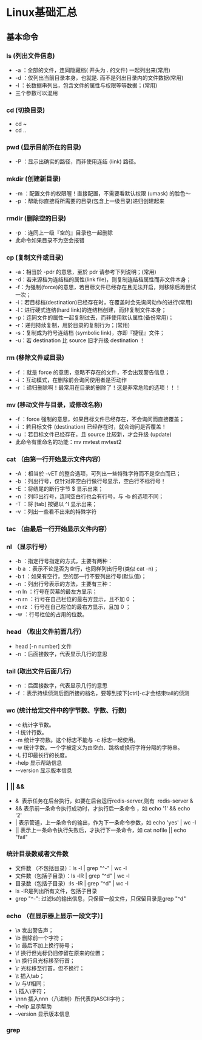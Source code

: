 # Linux基础汇总 #

## 基本命令 ##

### ls (列出文件信息)

- -a ：全部的文件，连同隐藏档( 开头为 . 的文件) 一起列出来(常用)
- -d ：仅列出当前目录本身，也就是. 而不是列出目录内的文件数据(常用)
- -l ：长数据串列出，包含文件的属性与权限等等数据；(常用)
- 三个参数可以混用

### cd (切换目录)

- cd ~
- cd ..

### pwd (显示目前所在的目录)

- -P ：显示出确实的路径，而非使用连结 (link) 路径。

### mkdir (创建新目录)

- -m ：配置文件的权限喔！直接配置，不需要看默认权限 (umask) 的脸色～
- -p ：帮助你直接将所需要的目录(包含上一级目录)递归创建起来

### rmdir (删除空的目录)

- -p ：连同上一级『空的』目录也一起删除
- 此命令如果目录不为空会报错

### cp (复制文件或目录)

- -a：相当於 -pdr 的意思，至於 pdr 请参考下列说明；(常用)
- -d：若来源档为连结档的属性(link file)，则复制连结档属性而非文件本身； 
- -f：为强制(force)的意思，若目标文件已经存在且无法开启，则移除后再尝试一次； 
- -i：若目标档(destination)已经存在时，在覆盖时会先询问动作的进行(常用) 
- -l：进行硬式连结(hard link)的连结档创建，而非复制文件本身；
- -p：连同文件的属性一起复制过去，而非使用默认属性(备份常用)； 
- -r：递归持续复制，用於目录的复制行为；(常用) 
- -s：复制成为符号连结档 (symbolic link)，亦即『捷径』文件；
- -u：若 destination 比 source 旧才升级 destination ！

### rm (移除文件或目录)

- -f ：就是 force 的意思，忽略不存在的文件，不会出现警告信息；
- -i ：互动模式，在删除前会询问使用者是否动作
- -r ：递归删除啊！最常用在目录的删除了！这是非常危险的选项！！！


### mv (移动文件与目录，或修改名称)

- -f ：force 强制的意思，如果目标文件已经存在，不会询问而直接覆盖；
- -i ：若目标文件 (destination) 已经存在时，就会询问是否覆盖！
- -u ：若目标文件已经存在，且 source 比较新，才会升级 (update)
- 此命令有重命名的功能：mv mvtest mvtest2

### cat （由第一行开始显示文件内容）

- -A ：相当於 -vET 的整合选项，可列出一些特殊字符而不是空白而已；
- -b ：列出行号，仅针对非空白行做行号显示，空白行不标行号！
- -E ：将结尾的断行字节 $ 显示出来；
- -n ：列印出行号，连同空白行也会有行号，与 -b 的选项不同；
- -T ：将 [tab] 按键以 ^I 显示出来；
- -v ：列出一些看不出来的特殊字符

### tac （由最后一行开始显示文件内容）

### nl （显示行号）

- -b ：指定行号指定的方式，主要有两种：
- -b a ：表示不论是否为空行，也同样列出行号(类似 cat -n)；
- -b t ：如果有空行，空的那一行不要列出行号(默认值)；
- -n ：列出行号表示的方法，主要有三种：
- -n ln ：行号在荧幕的最左方显示；
- -n rn ：行号在自己栏位的最右方显示，且不加 0 ；
- -n rz ：行号在自己栏位的最右方显示，且加 0 ；
- -w ：行号栏位的占用的位数。

### head （取出文件前面几行）

- head [-n number] 文件 
- -n ：后面接数字，代表显示几行的意思

### tail (取出文件后面几行)

- -n ：后面接数字，代表显示几行的意思
- -f ：表示持续侦测后面所接的档名，要等到按下[ctrl]-c才会结束tail的侦测

### wc (统计给定文件中的字节数、字数、行数)

- -c 统计字节数。
- -l 统计行数。
- -m 统计字符数。这个标志不能与 -c 标志一起使用。
- -w 统计字数。一个字被定义为由空白、跳格或换行字符分隔的字符串。
- -L 打印最长行的长度。
- -help 显示帮助信息
- --version 显示版本信息

### | || &&

- &  表示任务在后台执行，如要在后台运行redis-server,则有  redis-server &
- && 表示前一条命令执行成功时，才执行后一条命令 ，如 echo '1‘ && echo '2'    
- | 表示管道，上一条命令的输出，作为下一条命令参数，如 echo 'yes' | wc -l
- || 表示上一条命令执行失败后，才执行下一条命令，如 cat nofile || echo "fail"

### 统计目录数或者文件数

- 文件数 （不包括目录）：ls -l | grep "^-" | wc -l
- 文件数（包括子目录）：ls -lR | grep "^d" | wc -l
- 目录数（包括子目录）:ls -lR | grep "^d" | wc -l
- ls -lR是列出所有文件，包括子目录
- grep "^-": 过滤ls的输出信息，只保留一般文件，只保留目录是grep "^d"

### echo （在显示器上显示一段文字）]

- \a 发出警告声；
- \b 删除前一个字符；
- \c 最后不加上换行符号；
- \f 换行但光标仍旧停留在原来的位置；
- \n 换行且光标移至行首；
- \r 光标移至行首，但不换行；
- \t 插入tab；
- \v 与\f相同；
- \\ 插入\字符；
- \nnn 插入nnn（八进制）所代表的ASCII字符；
- –help 显示帮助
- –version 显示版本信息

### grep